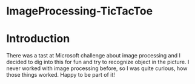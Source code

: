# ImageProcessing-TicTacToe

# Introduction

There was a tast at Microsoft challenge about image processing and I decided to dig into this
for fun and try to recognize object in the picture. I never worked with image processing
before, so I was quite curious, how those things worked. Happy to be part of it!
